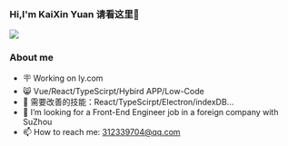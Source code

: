 ### Hi,I'm KaiXin Yuan 请看这里👋

<img align="center" src="https://github-readme-stats.vercel.app/api?username=Kisnnnnn&show_icons=true&icon_color=CE1D2D&text_color=718096&bg_color=fafafa&hide_title=true" />

### About me
- 🪧 Working on ly.com
- 😸 Vue/React/TypeScirpt/Hybird APP/Low-Code
- 🌱 需要改善的技能：React/TypeScirpt/Electron/indexDB...
- 🤔 I’m looking for a Front-End Engineer job in a foreign company with SuZhou
- 📫 How to reach me: 312339704@qq.com
